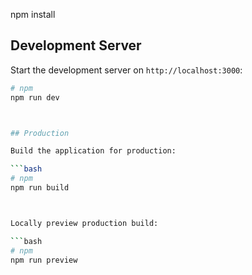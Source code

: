
npm install



## Development Server

Start the development server on `http://localhost:3000`:

```bash
# npm
npm run dev



## Production

Build the application for production:

```bash
# npm
npm run build



Locally preview production build:

```bash
# npm
npm run preview



